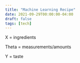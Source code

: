 ```yaml
---
title: "Machine Learning Recipe"
date: 2021-09-29T00:00:00-04:00
draft: false
tags: [tech]
---
```


X = ingredients

Theta = measurements/amounts

Y = taste
